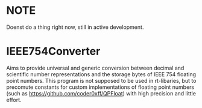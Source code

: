 # NOTE
Doenst do a thing right now, still in active development.

# IEEE754Converter
Aims to provide universal and generic conversion between decimal and scientific number representations and the storage bytes of IEEE 754 floating point numbers.
This program is not supposed to be used in rt-libaries, but to precomute constants for custom implementations of floating point numbers (such as https://github.com/coder0xff/QPFloat) with high precision and little effort.
